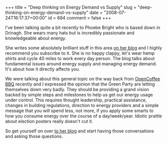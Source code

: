 +++
title = "Deep thinking on Energy Demand vs Supply"
slug = "deep-thinking-on-energy-demand-vs-supply"
date = "2008-07-24T16:17:37+00:00"
id = 684
comment = false
+++

I've been talking quite a bit recently to Phoebe Bright who is based down in Drinagh. She wears many hats but is incredibly passionate and knowledgeable about energy.

She writes some absolutely brilliant stuff in this area [on her blog](http://pbjots.blogspot.com/2008/07/energy-demand-just-because-we-want-it.html) and I highly recommend you subscribe to it. She is no happy clappy, let's wear hemp shirts and cycle 40 miles to work every day person. The blog talks about fundamental issues around energy supply and managing energy demand. It's about how it directly affects you.

We were talking about this general topic on the way back from [OpenCoffee BBQ](http://www.opencoffeeclub-bbq.com/) recently and I expressed the opinion that the Green Party are letting themselves down very badly. They should be providing a grand vision backed by simple steps and milestones to help us get our energy usage under control. This requires thought leadership, practical assistance, changes in building regulations, direction to energy providers and a simple message that you will spend less, not more, if you apply some smarts to how you consume energy over the course of a day/week/year. Idiotic prattle about election posters really doesn't cut it.

So get yourself on over [to her blog](http://pbjots.blogspot.com/) and start having those conversations and asking those questions.
